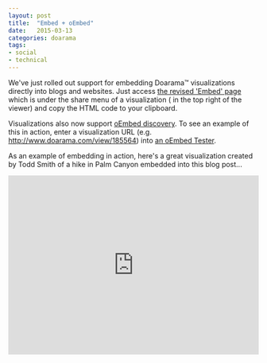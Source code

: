 ```yaml
---
layout: post
title:  "Embed + oEmbed"
date:   2015-03-13
categories: doarama
tags:
- social
- technical
---
```


[]()

We've just rolled out support for embedding Doarama&trade; visualizations directly into blogs and websites.
Just access [the revised 'Embed' page](http://www.doarama.com/view/185564/embed) which is under the share menu of a visualization (<i class="fa fa-share-square-o fa-lg"></i> in the top right of the viewer) and copy the HTML code to your clipboard.

Visualizations also now support [oEmbed discovery](http://oembed.com/).  To see an example of this in action, enter a visualization URL (e.g. http://www.doarama.com/view/185564) into [an oEmbed Tester](http://oembed.frdnspnzr.de/).

As an example of embedding in action, here's a great visualization created by Todd Smith of a hike in Palm Canyon embedded into this blog post...

<iframe width="100%" height="360" src="http://www.doarama.com/embed?k=eyXwKq6" frameborder="0" allowfullscreen></iframe>


